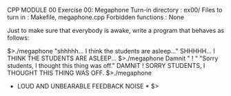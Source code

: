 CPP MODULE 00
Exercise 00: Megaphone
Turn-in directory : ex00/
Files to turn in : Makefile, megaphone.cpp
Forbidden functions : None

Just to make sure that everybody is awake, write a program that behaves as follows:

$>./megaphone "shhhhh... I think the students are asleep..."
SHHHHH... I THINK THE STUDENTS ARE ASLEEP...
$>./megaphone Damnit " ! " "Sorry students, I thought this thing was off."
DAMNIT ! SORRY STUDENTS, I THOUGHT THIS THING WAS OFF.
$>./megaphone
* LOUD AND UNBEARABLE FEEDBACK NOISE *
$>

